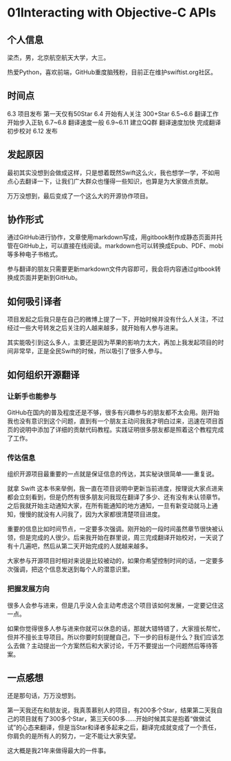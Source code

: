 # 01Interacting with Objective-C APIs

## 个人信息

梁杰，男，北京航空航天大学，大三。

热爱Python，喜欢前端，GitHub重度脑残粉，目前正在维护swiftist.org社区。

## 时间点

6.3 项目发布 第一天仅有50Star 6.4 开始有人关注 300+Star 6.5~6.6 翻译工作开始步入正轨 6.7~6.8 翻译速度一般 6.9~6.11 建立QQ群 翻译速度加快 完成翻译 初步校对 6.12 发布

## 发起原因

最初其实没想到会做成这样，只是想着既然Swift这么火，我也想学一学，不如用点心去翻译一下，让我们广大群众也懂得一些知识，也算是为大家做点贡献。

万万没想到，最后变成了一个这么大的开源协作项目。

## 协作形式

通过GitHub进行协作，文章使用markdown写成，用gitbook制作成静态页面并托管在GitHub上，可以直接在线阅读。markdown也可以转换成Epub、PDF、mobi等多种电子书格式。

参与翻译的朋友只需要更新markdown文件内容即可，我会将内容通过gitbook转换成页面并更新到GitHub。

## 如何吸引译者

项目发起之后我只是在自己的微博上提了一下，开始时候并没有什么人关注，不过经过一些大号转发之后关注的人越来越多，就开始有人参与进来。

其实能吸引到这么多人，主要还是因为苹果的影响力太大，再加上我发起项目的时间非常早，正是全民Swift的时候，所以吸引了很多人参与。

## 如何组织开源翻译

### 让新手也能参与

GitHub在国内的普及程度还是不够，很多有兴趣参与的朋友都不太会用。刚开始我也没有意识到这个问题，直到有一个朋友主动问我我才明白过来，迅速在项目首页的说明中添加了详细的贡献代码教程。实践证明很多朋友都是照着这个教程完成了工作。

### 传达信息

组织开源项目最重要的一点就是保证信息的传达，其实秘诀很简单——重复说。

就拿 Swift 这本书来举例，我一直在项目说明中更新当前进度，按理说大家点进来都会立刻看到，但是仍然有很多朋友问我现在翻译了多少、还有没有未认领章节。之后我就开始主动通知大家，在所有能通知的地方通知，一旦有新变动就马上通知，慢慢的就没有人问我了，因为大家都很清楚项目进度。

重要的信息比如时间节点，一定要多次强调。刚开始的一段时间虽然章节很快被认领，但是完成的人很少。后来我开始在群里说，周三完成翻译开始校对，一天说了有十几遍吧，然后从第二天开始完成的人就越来越多。

大家参与开源项目时相对来说是比较被动的，如果你希望控制时间的话，一定要多次强调，把这个信息发送到每个人的潜意识里。

### 把握发展方向

很多人会参与进来，但是几乎没人会主动考虑这个项目该如何发展，一定要记住这一点。

如果你觉得很多人参与进来你就可以休息的话，那就大错特错了，大家擅长帮忙，但并不擅长主导项目。所以你要时刻提醒自己，下一步的目标是什么？我们应该怎么去做？主动提出一个方案然后和大家讨论，千万不要提出一个问题然后等待答案。

## 一点感想

还是那句话，万万没想到。

第一天我还在和朋友说，我真羡慕别人的项目，有200多个Star，结果第二天我自己的项目就有了300多个Star，第三天600多……开始时候其实是抱着“做做试试”的心态来翻译，但是当Star和译者多起来之后，翻译完成就变成了一个责任，你肩负的是所有人的努力，一定不能让大家失望。

这大概是我21年来做得最大的一件事。

